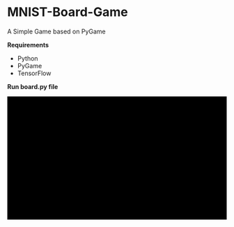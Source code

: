 # MNIST-Board-Game

A Simple Game based on <a>PyGame</a>

<strong>Requirements</strong>
<ul>
<li>Python</li>
<li>PyGame</li>
<li>TensorFlow</li>
</ul>
<strong>
Run board.py file
</strong>

![lisa](video.gif)

